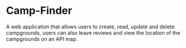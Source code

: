 # Camp-Finder

A web application that allows users to create, read, 
update and delete campgrounds, users can also leave
reviews and view the location of the campgrounds 
on an API map.
